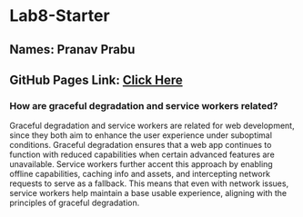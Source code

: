 # Lab8-Starter
## Names: Pranav Prabu
## GitHub Pages Link: [Click Here](https://pprabu-ucsd.github.io/Lab8-Starter/)

### How are graceful degradation and service workers related?

Graceful degradation and service workers are related for web development, since they both aim to enhance the user experience under suboptimal conditions. Graceful degradation ensures that a web app continues to function with reduced capabilities when certain advanced features are unavailable. Service workers further accent this approach by enabling offline capabilities, caching info and assets, and intercepting network requests to serve as a fallback. This means that even with network issues, service workers help maintain a base usable experience, aligning with the principles of graceful degradation.
